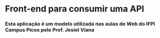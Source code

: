 
# Front-end para consumir uma API

### Esta aplicação é um modelo utilizada nas aulas de Web do IFPI Campus Picos pelo Prof. Jesiel Viana


